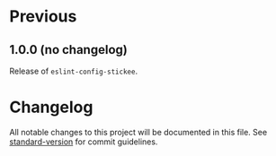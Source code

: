 # Previous

## 1.0.0  (no changelog)

Release of `eslint-config-stickee`.

# Changelog

All notable changes to this project will be documented in this file. See [standard-version](https://github.com/conventional-changelog/standard-version) for commit guidelines.
